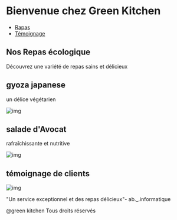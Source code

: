 <!DOCTYPE html>
<html lang="en">
<head>
    <meta charset="UTF-8">
    <meta name="viewport" content="width=device-width, initial-scale=1.0">
    <title>DEVOIR2</title>
</head>
<body>
    <h1>Bienvenue chez Green Kitchen</h1>
    <ul>
  <li><a href="#Repas"> Rapas </a> <br></li> 
   <li><a href="#Témoignage">Témoignage </a></li>
    </ul>
    <h2 id="Repas">Nos Repas écologique</h2>
    <p>Découvrez une variété de repas sains et délicieux</p>
    <h2>gyoza japanese</h2>
    <p>un délice végétarien</p>
   <img src="https://abinformatique.github.io/seance2/images/meal-1.jpg.jpeg" alt="img">
   <h2>salade d'Avocat</h2>
   <p>rafraîchissante et nutritive</p>
    <img src="https://abinformatique.github.io/seance2/images/meal-2.jpg.jpeg" alt="img">
   <h2 id="Témoignage">témoignage de clients</h2>
    <img src="https://abinformatique.github.io/seance2/images/customer-1.jpg.jpeg" alt="img">
   <p>"Un service exceptionnel et des repas délicieux"- ab._.informatique</p>
   <p>@green kitchen Tous droits réservés</p>
</body>

